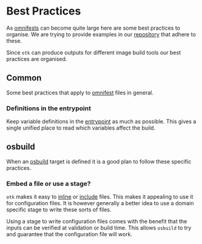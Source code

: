 # Best Practices

As [omnifests](./03-omnifest/index.md) can become quite large here are some best practices to organise. We are trying to provide examples in our [repository](https://github.com/osbuild/otk) that adhere to these.

Since `otk` can produce outputs for different image build tools our best practices are organised.

## Common

Some best practices that apply to [omnifest](./03-omnifest/index.md) files in general.

### Definitions in the entrypoint

Keep variable definitions in the [entrypoint](./03-omnifest/index.md#entrypoint) as much as possible. This gives a single unified place to read which variables affect the build.

## osbuild

When an [osbuild](../osbuild) target is defined it is a good plan to follow these specific practices.

### Embed a file or use a stage?

`otk` makes it easy to [inline](./03-omnifest/02-external.md#otkexternalosbuildfile-from-text) or [include](./03-omnifest/02-external.md#otkexternalosbuildfile-from-path) files. This makes it appealing to use it for configuration files. It is however generally a better idea to use a domain specific stage to write these sorts of files.

Using a stage to write configuration files comes with the benefit that the inputs can be verified at validation or build time. This allows `osbuild` to try and guarantee that the configuration file will work.
